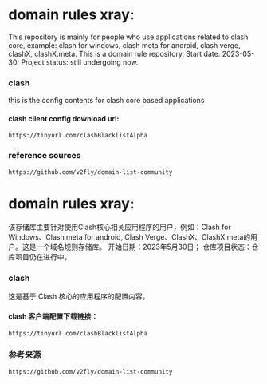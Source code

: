 # domain rules xray:
  This repository is mainly for people who use applications related to clash core, example: clash for windows, clash meta for android, clash verge, clashX, clashX.meta. This is a domain rule repository.
  Start date: 2023-05-30; 
  Project status: still undergoing now.

  ### clash
  this is the config contents for clash core based applications
  #### clash client config download url: 
    https://tinyurl.com/clashBlacklistAlpha

  ### reference sources
    https://github.com/v2fly/domain-list-community


# domain rules xray:
  该存储库主要针对使用Clash核心相关应用程序的用户，例如：Clash for Windows、Clash meta for android, Clash Verge、ClashX、ClashX.meta的用户。这是一个域名规则存储库。
  开始日期：2023年5月30日；
  仓库项目状态：仓库项目仍在进行中。
      
  ### clash
  这是基于 Clash 核心的应用程序的配置内容。
  #### clash 客户端配置下载链接：
    https://tinyurl.com/clashBlacklistAlpha

  ### 参考来源
    https://github.com/v2fly/domain-list-community
